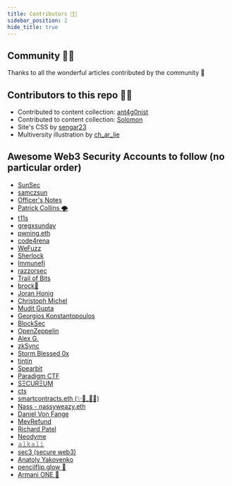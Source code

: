 ```yaml
---
title: Contributors 👬👭
sidebar_position: 2
hide_title: true
---
```


## Community 👬👭
Thanks to all the wonderful articles contributed by the community 🎉

## Contributors to this repo 👬👭
- Contributed to content collection: [ant4g0nist](https://twitter.com/ant4g0nist)
- Contributed to content collection: [Solomon](https://twitter.com/Solomon_nsi)
- Site's CSS by [sengar23](https://twitter.com/sengar23)
- Multiversity illustration by [ch_ar_lie](https://twitter.com/ch_ar_lie)

## Awesome Web3 Security Accounts to follow (no particular order)
- [SunSec](https://twitter.com/1nf0s3cpt)
- [samczsun](https://twitter.com/samczsun)
- [Officer's Notes](https://twitter.com/officer_cia)
- [Patrick Collins 🌪](https://twitter.com/PatrickAlphaC)
- [t11s](https://twitter.com/transmissions11)
- [gregxsunday](https://twitter.com/gregxsunday)
- [pwning.eth](https://twitter.com/PwningEth)
- [code4rena](https://twitter.com/code4rena)
- [WeFuzz](https://twitter.com/wefuzz_io)
- [Sherlock](https://twitter.com/sherlockdefi)
- [Immunefi](https://twitter.com/immunefi)
- [razzorsec](https://twitter.com/razzorsec)
- [Trail of Bits](https://twitter.com/trailofbits)
- [brock🌱](https://twitter.com/brockjelmore)
- [Joran Honig](https://twitter.com/joranhonig)
- [Christoph Michel](https://twitter.com/cmichelio)
- [Mudit Gupta](https://twitter.com/Mudit__Gupta)
- [Georgios Konstantopoulos](https://twitter.com/gakonst)
- [BlockSec](https://twitter.com/BlockSecTeam)
- [OpenZeppelin](https://twitter.com/OpenZeppelin)
- [Alex G.](https://twitter.com/gluk64)
- [zkSync](https://twitter.com/zkSync)
- [Storm Blessed 0x](https://twitter.com/storming0x)
- [tintin](https://github.com/tintinweb)
- [Spearbit](https://twitter.com/SpearbitDAO)
- [Paradigm CTF](https://twitter.com/paradigm_ctf)
- [SΞCURΞUM](https://twitter.com/TheSecureum)
- [cts](https://twitter.com/gf_256)
- [smartcontracts.eth (✨🔴_🔴✨)](https://twitter.com/kelvinfichter)
- [Nass - nassyweazy.eth](https://twitter.com/nassyweazy)
- [Daniel Von Fange](https://twitter.com/danielvf)
- [MevRefund](https://twitter.com/MevRefund)
- [Richard Patel](https://twitter.com/terorie_dev)
- [Neodyme](https://twitter.com/Neodyme)
- [𝚊𝚕𝚔𝚊𝚕𝚒](https://twitter.com/alkalinesec)
- [sec3 (secure web3)](https://twitter.com/sec3dev)
- [Anatoly Yakovenko](https://twitter.com/aeyakovenko)
- [pencilflip.glow 🍄](https://twitter.com/pencilflip)
- [Armani ONE 🎒](https://twitter.com/armaniferrante)